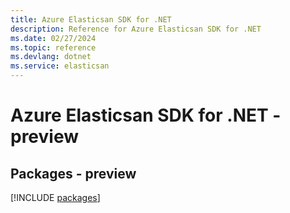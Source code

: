 ```yaml
---
title: Azure Elasticsan SDK for .NET
description: Reference for Azure Elasticsan SDK for .NET
ms.date: 02/27/2024
ms.topic: reference
ms.devlang: dotnet
ms.service: elasticsan
---
```

# Azure Elasticsan SDK for .NET - preview
## Packages - preview
[!INCLUDE [packages](elasticsan-index.md)]